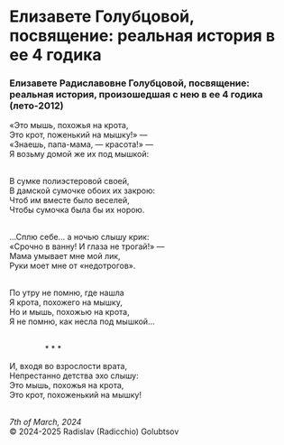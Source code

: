 <style>p{text-align:left}</style>
# Елизавете Голубцовой, посвящение: реальная история в ее 4 годика

### Елизавете Радиславовне Голубцовой, посвящение: реальная история, произошедшая с нею в ее 4 годика (лето-2012)

&laquo;Это мышь, похожья на крота,<br />
Это крот, поженький на мышку!&raquo; &mdash;<br />
&laquo;Знаешь, папа-мама, &mdash; красота!&raquo; &mdash;<br />
Я возьму домой же их под мышкой:

<br />В сумке полиэстеровой своей,<br />
В дамской сумочке обоих их закрою:<br />
Чтоб им вместе было веселей,<br />
Чтобы сумочка была бы их норою.

<br />...Сплю себе... а ночью слышу крик:<br />
&laquo;Срочно в ванну! И глаза не трогай!&raquo; &mdash;<br />
Мама умывает мне мой лик,<br />
Руки моет мне от &laquo;недотрогов&raquo;.

<br />По утру не помню, где нашла<br />
Я крота, похожего на мышку,<br />
Но и мышь, похожью на крота,<br />
Я не помню, как несла под мышкой...

<br />&nbsp;&nbsp;&nbsp;&nbsp;&nbsp;&nbsp;&nbsp;&nbsp;&nbsp;&nbsp;&nbsp;&nbsp;&nbsp;&nbsp;&nbsp;&nbsp;\* \* \*

И, входя во взрослости врата,<br />
Непрестанно детства эхо слышу:<br />
Это мышь, похожья на крота,<br />
Это крот, похоженький на мышку!

<br />*7th of March, 2024*<br />
&copy; 2024-2025 Radislav (Radicchio) Golubtsov
